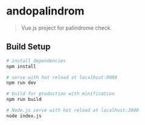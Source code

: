 # andopalindrom

> Vue.js project for palindrome check.

## Build Setup

``` bash
# install dependencies
npm install

# serve with hot reload at localhost:8080
npm run dev

# build for production with minification
npm run build

# Node.js serve with hot reload at localhost:3000
node index.js
```
